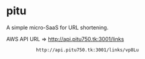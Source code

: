 # pitu
A simple micro-SaaS for URL shortening.

AWS API URL => http://api.pitu750.tk:3001/links

               http://api.pitu750.tk:3001/links/vp8Lu
